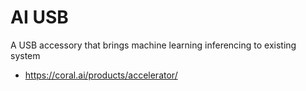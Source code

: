 # AI USB  

A USB accessory that brings machine learning inferencing to existing system

* https://coral.ai/products/accelerator/
